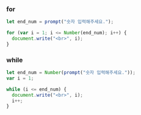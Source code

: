 ### for

```js
let end_num = prompt("숫자 입력해주세요.");

for (var i = 1; i <= Number(end_num); i++) {
  document.write("<br>", i);
}
```

### while

```js
let end_num = Number(prompt("숫자 입력해주세요."));
var i = 1;

while (i <= end_num) {
  document.write("<br>", i);
  i++;
}
```

